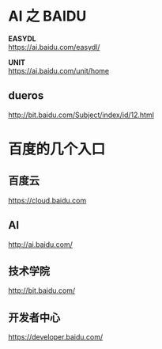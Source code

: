 # AI 之 BAIDU

**EASYDL**     
https://ai.baidu.com/easydl/

**UNIT**   
https://ai.baidu.com/unit/home      



## dueros
http://bit.baidu.com/Subject/index/id/12.html    


# 百度的几个入口

## 百度云
https://cloud.baidu.com

## AI
http://ai.baidu.com/

## 技术学院
http://bit.baidu.com/

## 开发者中心
https://developer.baidu.com/

